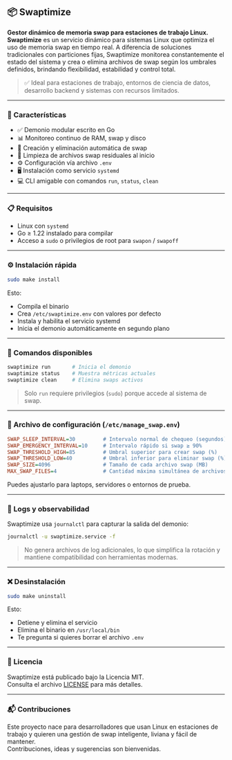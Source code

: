 ## 📦 Swaptimize

**Gestor dinámico de memoria swap para estaciones de trabajo Linux.**  
**Swaptimize** es un servicio dinámico para sistemas Linux que optimiza el uso de memoria swap en tiempo real. A diferencia de soluciones tradicionales con particiones fijas, Swaptimize monitorea constantemente el estado del sistema y crea o elimina archivos de swap según los umbrales definidos, brindando flexibilidad, estabilidad y control total.

> ✅ Ideal para estaciones de trabajo, entornos de ciencia de datos, desarrollo backend y sistemas con recursos limitados.

---

### 🚀 Características

- ✅ Demonio modular escrito en Go
- 📊 Monitoreo continuo de RAM, swap y disco
- 🔁 Creación y eliminación automática de swap
- 🧹 Limpieza de archivos swap residuales al inicio
- ⚙️ Configuración vía archivo `.env`
- 🖥️ Instalación como servicio `systemd`
- 💻 CLI amigable con comandos `run`, `status`, `clean`

---

### 📋 Requisitos

- Linux con `systemd`
- Go ≥ 1.22 instalado para compilar
- Acceso a `sudo` o privilegios de root para `swapon` / `swapoff`

---

### ⚙️ Instalación rápida

```bash
sudo make install
```

Esto:

- Compila el binario
- Crea `/etc/swaptimize.env` con valores por defecto
- Instala y habilita el servicio systemd
- Inicia el demonio automáticamente en segundo plano

---

### 🧪 Comandos disponibles

```bash
swaptimize run       # Inicia el demonio
swaptimize status    # Muestra métricas actuales
swaptimize clean     # Elimina swaps activos
```

> Solo `run` requiere privilegios (`sudo`) porque accede al sistema de swap.

---

### 📁 Archivo de configuración (`/etc/manage_swap.env`)

```ini
SWAP_SLEEP_INTERVAL=30         # Intervalo normal de chequeo (segundos)
SWAP_EMERGENCY_INTERVAL=10     # Intervalo rápido si swap ≥ 90%
SWAP_THRESHOLD_HIGH=85         # Umbral superior para crear swap (%)
SWAP_THRESHOLD_LOW=40          # Umbral inferior para eliminar swap (%)
SWAP_SIZE=4096                 # Tamaño de cada archivo swap (MB)
MAX_SWAP_FILES=4               # Cantidad máxima simultánea de archivos swap
```

Puedes ajustarlo para laptops, servidores o entornos de prueba.

---

### 📜 Logs y observabilidad

Swaptimize usa `journalctl` para capturar la salida del demonio:

```bash
journalctl -u swaptimize.service -f
```

> No genera archivos de log adicionales, lo que simplifica la rotación y mantiene compatibilidad con herramientas modernas.

---

### ❌ Desinstalación

```bash
sudo make uninstall
```

Esto:

- Detiene y elimina el servicio
- Elimina el binario en `/usr/local/bin`
- Te pregunta si quieres borrar el archivo `.env`

---
### 📝 Licencia

Swaptimize está publicado bajo la Licencia MIT.  
Consulta el archivo [LICENSE](./LICENSE) para más detalles.

---

### 📬 Contribuciones

Este proyecto nace para desarrolladores que usan Linux en estaciones de trabajo y quieren una gestión de swap inteligente, liviana y fácil de mantener.  
Contribuciones, ideas y sugerencias son bienvenidas.
